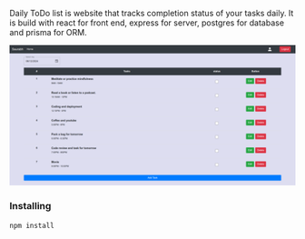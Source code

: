 Daily ToDo list is website that tracks completion status of your tasks daily. It is build with react for front end, express for server, postgres for database and prisma for ORM.

<img src="client/src/assets/MainPage.png"/>

### Installing

```bash
npm install
```